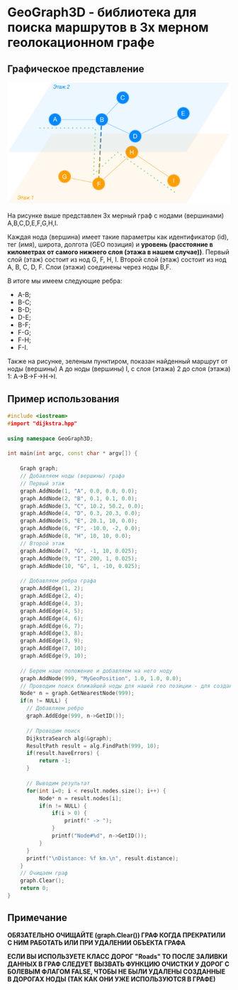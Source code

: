 # GeoGraph3D - библиотека для поиска маршрутов в 3х мерном геолокационном графе

## Графическое представление

![exmaple1](/example1.png)

На рисунке выше представлен 3х мерный граф с нодами (вершинами) A,B,C,D,E,F,G,H,I.

Каждая нода (вершина) имеет такие параметры как идентификатор (id), тег (имя), широта, долгота (GEO позиция) и **уровень (расстояние в километрах от самого нижнего слоя (этажа в нашем случае))**. Первый слой (этаж) состоит из нод G, F, H, I. Второй слой (этаж) состоит из нод A, B, C, D, F. Слои (этажи) соединены через ноды B,F. 

В итоге мы имеем следующие ребра:

* A-B;
* B-C;
* B-D; 
* D-E;
* B-F;
* F-G;
* F-H;
* F-I.

Также на рисунке, зеленым пунктиром, показан найденный маршрут от ноды (вершины) A до ноды (вершины) I, с слоя (этажа) 2 до слоя (этажа) 1: A->B->F->H->I.

## Пример использования

```c++
#include <iostream>
#import "dijkstra.hpp"

using namespace GeoGraph3D;

int main(int argc, const char * argv[]) {

    Graph graph;
    // Добавляем ноды (вершины) графа 
    // Первый этаж
    graph.AddNode(1, "A", 0.0, 0.0, 0.0);
    graph.AddNode(2, "B", 0.1, 0.1, 0.0);
    graph.AddNode(3, "C", 10.2, 50.2, 0.0);
    graph.AddNode(4, "D", 0.3, 20.3, 0.0);
    graph.AddNode(5, "E", 20.1, 10, 0.0);
    graph.AddNode(6, "F", -10.0, -2, 0.0);
    graph.AddNode(8, "H", 10, 10, 0.0);
    // Второй этаж
    graph.AddNode(7, "G", -1, 10, 0.025);    
    graph.AddNode(9, "I", 200, 1, 0.025);
    graph.AddNode(10, "G", 1, -10, 0.025);
    
    // Добавляем ребра графа
    graph.AddEdge(1, 2);
    graph.AddEdge(2, 4);
    graph.AddEdge(4, 3);
    graph.AddEdge(4, 5);
    graph.AddEdge(4, 6);
    graph.AddEdge(6, 7);
    graph.AddEdge(3, 8);
    graph.AddEdge(3, 9);
    graph.AddEdge(7, 10);
    graph.AddEdge(9, 10);    
    
    // Берем наше положение и добавляем на него ноду
    graph.AddNode(999, "MyGeoPosition", 1.0, 1.0, 0.0);    
    // Проводим поиск ближайшей ноды для нашей гео позиции - для создания ребра
    Node* n = graph.GetNearestNode(999);
    if(n != NULL) {
      // Добавляем ребро
      graph.AddEdge(999, n->GetID());
    
      // Проводим поиск
      DijkstraSearch alg(&graph);
      ResultPath result = alg.FindPath(999, 10);
      if(result.haveErrors) {
          return -1;
      }

      // Выводим результат
      for(int i=0; i < result.nodes.size(); i++) {
          Node* n = result.nodes[i];
          if(n != NULL) {
              if(i > 0) {
                  printf(" -> ");
              }
              printf("Node#%d", n->GetID());
          }
      }
      printf("\nDistance: %f km.\n", result.distance);
    }
    // Очищаем граф
    graph.Clear();
    return 0;
}

```

## Примечание

**ОБЯЗАТЕЛЬНО ОЧИЩАЙТЕ (graph.Clear()) ГРАФ КОГДА ПРЕКРАТИЛИ С НИМ РАБОТАТЬ ИЛИ ПРИ УДАЛЕНИИ ОБЪЕКТА ГРАФА**

**ЕСЛИ ВЫ ИСПОЛЬЗУЕТЕ КЛАСС ДОРОГ "Roads" ТО ПОСЛЕ ЗАЛИВКИ ДАННЫХ В ГРАФ СЛЕДУЕТ ВЫЗВАТЬ ФУНКЦИЮ ОЧИСТКИ У ДОРОГ С БОЛЕВЫМ ФЛАГОМ FALSE, ЧТОБЫ НЕ БЫЛИ УДАЛЕНЫ СОЗДАННЫЕ В ДОРОГАХ НОДЫ (ТАК КАК ОНИ УЖЕ ИСПОЛЬЗУЮТСЯ В ГРАФЕ)**